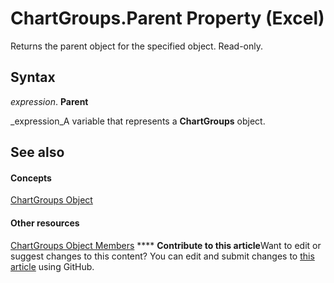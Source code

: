 
# ChartGroups.Parent Property (Excel)

Returns the parent object for the specified object. Read-only.


## Syntax

 _expression_. **Parent**

 _expression_A variable that represents a  **ChartGroups** object.


## See also


#### Concepts


 [ChartGroups Object](991147bc-bbb5-9f7d-a7c9-55854aa50325.md)
#### Other resources


 [ChartGroups Object Members](791550d6-5063-ee3c-3a73-26dc4cb2a360.md)
****   **Contribute to this article**Want to edit or suggest changes to this content? You can edit and submit changes to  [this article](https://github.com/jhershey00/VBA_Excel_Test/OpenXMLCon/articles/6d83dfde-1fd8-cca9-7533-c9a1a9b27953.md) using GitHub.

